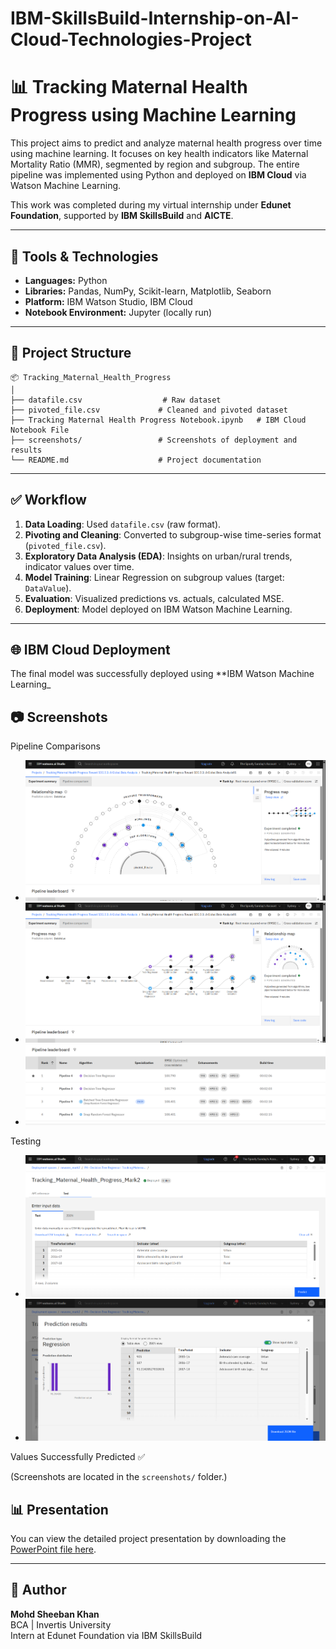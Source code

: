 # IBM-SkillsBuild-Internship-on-AI-Cloud-Technologies-Project

# 📊 Tracking Maternal Health Progress using Machine Learning

This project aims to predict and analyze maternal health progress over time using machine learning. It focuses on key health indicators like Maternal Mortality Ratio (MMR), segmented by region and subgroup. The entire pipeline was implemented using Python and deployed on **IBM Cloud** via Watson Machine Learning.

This work was completed during my virtual internship under **Edunet Foundation**, supported by **IBM SkillsBuild** and **AICTE**.

---

## 🔧 Tools & Technologies

- **Languages:** Python  
- **Libraries:** Pandas, NumPy, Scikit-learn, Matplotlib, Seaborn  
- **Platform:** IBM Watson Studio, IBM Cloud  
- **Notebook Environment:** Jupyter (locally run)

---

## 📁 Project Structure

```
📦 Tracking_Maternal_Health_Progress
│
├── datafile.csv                  # Raw dataset
├── pivoted_file.csv             # Cleaned and pivoted dataset
├── Tracking Maternal Health Progress Notebook.ipynb   # IBM Cloud Notebook File
├── screenshots/                 # Screenshots of deployment and results
└── README.md                    # Project documentation
```

---

## ✅ Workflow

1. **Data Loading**: Used `datafile.csv` (raw format).
2. **Pivoting and Cleaning**: Converted to subgroup-wise time-series format (`pivoted_file.csv`).
3. **Exploratory Data Analysis (EDA)**: Insights on urban/rural trends, indicator values over time.
4. **Model Training**: Linear Regression on subgroup values (target: `DataValue`).
5. **Evaluation**: Visualized predictions vs. actuals, calculated MSE.
6. **Deployment**: Model deployed on IBM Watson Machine Learning.

---

## 🌐 IBM Cloud Deployment

The final model was successfully deployed using **IBM Watson Machine Learning_


## 📷 Screenshots

Pipeline Comparisons

- ![Model Deployment Screenshot](Screenshots/Pipeline_Comparison_1.png)
- ![Model Deployment Screenshot](Screenshots/Pipeline_Comparison_2.png)
- ![Model Deployment Screenshot](Screenshots/Pipeline_Leaderboard.png)
  
Testing

- ![Model Deployment Screenshot](Screenshots/Testing_Predictions.png)
- ![Model Deployment Screenshot](Screenshots/Prediction_Results.png)

Values Successfully Predicted ✅ 


(Screenshots are located in the `screenshots/` folder.)

## 📊 Presentation

You can view the detailed project presentation by downloading the [PowerPoint file here](Tracking_Maternal_Health_Progress_IBM_Internship.pptx).

---

## 👤 Author

**Mohd Sheeban Khan**  
BCA | Invertis University  
Intern at Edunet Foundation via IBM SkillsBuild  
